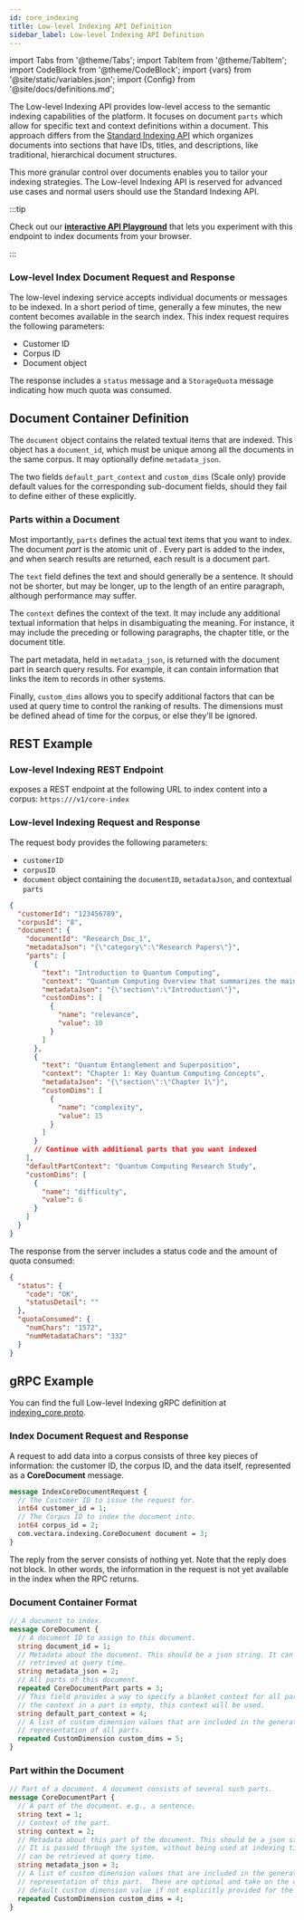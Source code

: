 ```yaml
---
id: core_indexing
title: Low-level Indexing API Definition
sidebar_label: Low-level Indexing API Definition
---
```


import Tabs from '@theme/Tabs';
import TabItem from '@theme/TabItem';
import CodeBlock from '@theme/CodeBlock';
import {vars} from '@site/static/variables.json';
import {Config} from '@site/docs/definitions.md';

The Low-level Indexing API provides low-level access to the semantic indexing 
capabilities of the <Config v="names.product"/> platform. It focuses on document `parts` which allow for 
specific text and context definitions within a document. This approach differs 
from the [Standard Indexing API](indexing) which organizes documents 
into sections that have IDs, titles, and descriptions, like traditional, 
hierarchical document structures. 

This more granular control over documents enables you to tailor your indexing 
strategies. The Low-level Indexing API is reserved for advanced use cases and 
normal users should use the Standard Indexing API.

:::tip

Check out our [**interactive API Playground**](/docs/rest-api/core-index) that lets you experiment 
with this endpoint to index documents from your browser.

:::

### Low-level Index Document Request and Response

The low-level indexing service accepts individual documents or messages to 
be indexed. In a short period of time, generally a few minutes, the new 
content becomes available in the search index. This index request requires the 
following parameters:

* Customer ID 
* Corpus ID
* Document object

The response includes a `status` message and a `StorageQuota` message
indicating how much quota was consumed.

## Document Container Definition

The `document` object contains the related textual items that are indexed. 
This object has a `document_id`, which must be unique among all the documents in
the same corpus. It may optionally define `metadata_json`.

The two fields `default_part_context` and `custom_dims` (Scale only) provide 
default values for the corresponding sub-document fields, should they fail to 
define either of these explicitly.

### Parts within a Document

Most importantly, `parts` defines the actual text items that you want to index.
The document *part* is the atomic unit of <Config v="names.product"/>. Every 
part is added to the index, and when search results are returned, each result 
is a document part.

The `text` field defines the text and should generally be a sentence. It
should not be shorter, but may be longer, up to the length of an entire
paragraph, although performance may suffer.

The `context` defines the context of the text. It may include any additional
textual information that helps in disambiguating the meaning. For instance, it
may include the preceding or following paragraphs, the chapter title, or the
document title.

The part metadata, held in `metadata_json`, is returned with the document part
in search query results. For example, it can contain information that links the
item to records in other systems.

Finally, `custom_dims` allows you to specify additional factors that can be
used at query time to control the ranking of results. The dimensions must be
defined ahead of time for the corpus, or else they'll be ignored.

## REST Example

### Low-level Indexing REST Endpoint

<Config v="names.product"/> exposes a REST endpoint at the following URL
to index content into a corpus:
<code>https://<Config v="domains.rest.indexing"/>/v1/core-index</code>


### Low-level Indexing Request and Response

The request body provides the following parameters:

* `customerID`
* `corpusID`
* `document` object containing the `documentID`, `metadataJson`, and contextual `parts`

```json
{
  "customerId": "123456789",
  "corpusId": "8",
  "document": {
    "documentId": "Research_Doc_1",
    "metadataJson": "{\"category\":\"Research Papers\"}",
    "parts": [
      {
        "text": "Introduction to Quantum Computing",
        "context": "Quantum Computing Overview that summarizes the main points of the paper's purpose",
        "metadataJson": "{\"section\":\"Introduction\"}",
        "customDims": [
          {
            "name": "relevance",
            "value": 10
          }
        ]
      },
      {
        "text": "Quantum Entanglement and Superposition",
        "context": "Chapter 1: Key Quantum Computing Concepts",
        "metadataJson": "{\"section\":\"Chapter 1\"}",
        "customDims": [
          {
            "name": "complexity",
            "value": 15
          }
        ]
      }
      // Continue with additional parts that you want indexed
    ],
    "defaultPartContext": "Quantum Computing Research Study",
    "customDims": [
      {
        "name": "difficulty",
        "value": 6
      }
    ]
  }
}
```
The response from the server includes a status code and the amount of quota 
consumed:

```json
{
  "status": {
    "code": "OK",
    "statusDetail": ""
  },
  "quotaConsumed": {
    "numChars": "1572",
    "numMetadataChars": "332"
  }
}

```

## gRPC Example

You can find the full Low-level Indexing gRPC definition at [indexing_core.proto](https://github.com/vectara/protos/blob/main/indexing_core.proto).

### Index Document Request and Response

A request to add data into a corpus consists of three key pieces of information:
the customer ID, the corpus ID, and the data itself, represented as a
**CoreDocument** message.

```protobuf
message IndexCoreDocumentRequest {
  // The Customer ID to issue the request for.
  int64 customer_id = 1;
  // The Corpus ID to index the document into.
  int64 corpus_id = 2;
  com.vectara.indexing.CoreDocument document = 3;
}
```

The reply from the server consists of nothing yet. Note that the reply does not
block. In other words, the information in the request is not yet available in
the index when the RPC returns.

### Document Container Format

```protobuf
// A document to index.
message CoreDocument {
  // A document ID to assign to this document.
  string document_id = 1;
  // Metadata about the document. This should be a json string. It can be
  // retrieved at query time.
  string metadata_json = 2;
  // All parts of this document.
  repeated CoreDocumentPart parts = 3;
  // This field provides a way to specify a blanket context for all parts. If
  // the context in a part is empty, this context will be used.
  string default_part_context = 4;
  // A list of custom dimension values that are included in the generated
  // representation of all parts.
  repeated CustomDimension custom_dims = 5;
}
```

### Part within the Document

```protobuf
// Part of a document. A document consists of several such parts.
message CoreDocumentPart {
  // A part of the document. e.g., a sentence.
  string text = 1;
  // Context of the part.
  string context = 2;
  // Metadata about this part of the document. This should be a json string.
  // It is passed through the system, without being used at indexing time. It
  // can be retrieved at query time.
  string metadata_json = 3;
  // A list of custom dimension values that are included in the generated
  // representation of this part.  These are optional and take on the corpus
  // default custom dimension value if not explicitly provided for the document
  repeated CustomDimension custom_dims = 4;
}
```
